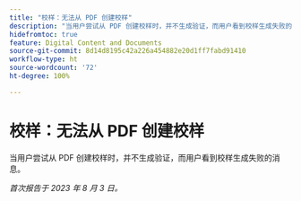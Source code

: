 ```yaml
---
title: "校样：无法从 PDF 创建校样"
description: "当用户尝试从 PDF 创建校样时，并不生成验证，而用户看到校样生成失败的消息。"
hidefromtoc: true
feature: Digital Content and Documents
source-git-commit: 8d14d8195c42a226a454882e20d1ff7fabd91410
workflow-type: ht
source-wordcount: '72'
ht-degree: 100%

---
```



# 校样：无法从 PDF 创建校样

<!--WF and WFP TOCs-->

当用户尝试从 PDF 创建校样时，并不生成验证，而用户看到校样生成失败的消息。

_首次报告于 2023 年 8 月 3 日。_